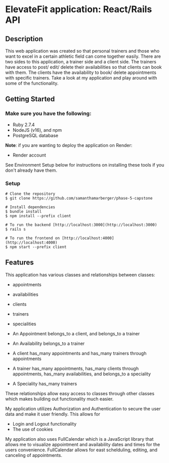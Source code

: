 # ElevateFit application: React/Rails API

## Description

This web application was created so that personal trainers and those who want to excel in a certain athletic field can come together easily. There are two sides to this application, a trainer side and a client side.
The trainers have access to post/ edit/ delete their availabilities so that clients can book with them.
The clients have the availability to book/ delete appointments with specific trainers.
Take a look at my application and play around with some of the functionality. 

## Getting Started

### Make sure you have the following: 
- Ruby 2.7.4
- NodeJS (v16), and npm
- PostgreSQL database

**Note**: if you are wanting to deploy the application on Render: 
- Render account

See Environment Setup below for instructions on installing these tools if you
don't already have them.

### Setup

```console
# Clone the repository
$ git clone https://github.com/samanthamarberger/phase-5-capstone

# Install dependencies
$ bundle install
$ npm install --prefix client

# To run the backend [http://localhost:3000](http://localhost:3000)
$ rails s

# To run the frontend on [http://localhost:4000](http://localhost:4000)
$ npm start --prefix client
```

## Features

This application has various classes and relationships between classes:

- appointments
- availabilities
- clients
- trainers
- specialities

- An Appointment belongs_to a client, and belongs_to a trainer
- An Availability belongs_to a trainer
- A client has_many appointments and has_many trainers through appointments
- A trainer has_many appointments, has_many clients through appointments, has_many availabilities, and belongs_to a speciality
- A Speciality has_many trainers

These relationships allow easy access to classes through other classes which makes building out functionality much easier.

My application utilizes Authorization and Authentication to secure the user data and make it user friendly. This allows for

- Login and Logout functionality
- The use of cookies

My application also uses FullCalendar which is a JavaScript library that allows me to visualize appointment and availability dates and times for the users convenience. FullCalendar allows for east schelduling, editing, and canceling of appointments. 

<!-- 
    in trainers:
        contact clients - the “email:” should not be a part of the hyperlink
    in client:
-->
